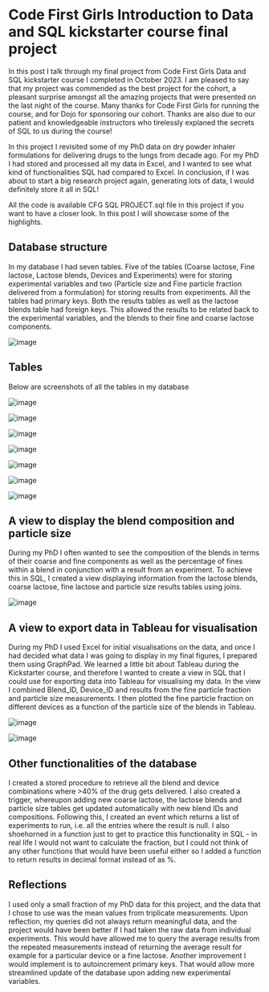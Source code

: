 # Code First Girls Introduction to Data and SQL kickstarter course final project
In this post I talk through my final project from Code First Girls Data and SQL kickstarter course I completed in October 2023. I am pleased to say that my project was commended as the best project for the cohort, a pleasant surprise amongst all the amazing projects that were presented on the last night of the course. Many thanks for Code First Girls for running the course, and for Dojo for sponsoring our cohort. Thanks are also due to our patient and knowledgeable instructors who tirelessly explaned the secrets of SQL to us during the course!

In this project I revisited some of my PhD data on dry powder inhaler formulations for delivering drugs to the lungs from decade ago. For my PhD I had stored and processed all my data in Excel, and I wanted to see what kind of functionalities SQL had compared to Excel. In conclusion, if I was about to start a big research project again, generating lots of data, I would definitely store it all in SQL! 

All the code is available CFG SQL PROJECT.sql file in this project if you want to have a closer look. In this post I will showcase some of the highlights.

## Database structure

In my database I had seven tables. Five of the tables (Coarse lactose, Fine lactose, Lactose blends, Devices and Experiments) were for storing experimental variables and two (Particle size and Fine particle fraction delivered from a formulation) for storing results from experiments. All the tables had primary keys. Both the results tables as well as the lactose blends table had foreign keys. This allowed the results to be related back to the experimental variables, and the blends to their fine and coarse lactose components.  

![image](https://github.com/HanneBown/CFG_SQL_Project/assets/153863652/31d940c0-b83b-41e6-b847-05e4d92a2377)

## Tables
Below are screenshots of all the tables in my database

![image](https://github.com/HanneBown/CFG_SQL_Project/assets/153863652/c061dd45-f456-487a-8efe-2cb52d5469d5)

![image](https://github.com/HanneBown/CFG_SQL_Project/assets/153863652/01bb8dd0-19e2-474a-b905-32c3e9877c75)

![image](https://github.com/HanneBown/CFG_SQL_Project/assets/153863652/75dbbd68-bbbb-48a9-a47d-038e487e6bf0)

![image](https://github.com/HanneBown/CFG_SQL_Project/assets/153863652/0aeeaa4f-8b61-4ed6-91e8-d0a04b2dd9fd)

![image](https://github.com/HanneBown/CFG_SQL_Project/assets/153863652/fa7b3ac5-c218-4d66-a5dd-e31a3b0b51a1)

![image](https://github.com/HanneBown/CFG_SQL_Project/assets/153863652/6a0dfe06-21eb-4e1e-b51b-dd46ca28c843)

![image](https://github.com/HanneBown/CFG_SQL_Project/assets/153863652/ee23d421-4a66-44de-ab9a-9d3af48564b6)

## A view to display the blend composition and particle size

During my PhD I often wanted to see the composition of the blends in terms of their coarse and fine components as well as the percentage of fines within a blend in conjunction with a result from an experiment. To achieve this in SQL, I created a view displaying information from the lactose blends, coarse lactose, fine lactose and particle size results tables using joins.

![image](https://github.com/HanneBown/CFG_SQL_Project/assets/153863652/57f362b7-c38e-4a89-ac67-813b6e62bbf3)

## A view to export data in Tableau for visualisation

During my PhD I used Excel for initial visualisations on the data, and once I had decided what data I was going to display in my final figures, I prepared them using GraphPad. We learned a little bit about Tableau during the Kickstarter course, and therefore I wanted to create a view in SQL that I could use for exporting data into Tableau for visualising my data. In the view I combined Blend_ID, Device_ID and results from the fine particle fraction and particle size measurements. I then plotted the fine particle fraction on different devices as a function of the particle size of the blends in Tableau.

![image](https://github.com/HanneBown/CFG_SQL_Project/assets/153863652/c310982d-0893-48e7-aede-2e4922a9d1fe)

![image](https://github.com/HanneBown/CFG_SQL_Project/assets/153863652/a56d9ccf-7e8a-4b63-bf60-2d83b64e8f00)

## Other functionalities of the database

I created a stored procedure to retrieve all the blend and device combinations where >40% of the drug gets delivered. I also created a trigger, whereupon adding new coarse lactose, the lactose blends and particle size tables get updated automatically with new blend IDs and compositions. Following this, I created an event which returns a list of experiments to run, i.e. all the entries where the result is null. I also shoehorned in a function just to get to practice this functionality in SQL - in real life I would not want to calculate the fraction, but I could not think of any other functions that would have been useful either so I added a function to return results in decimal format instead of as %. 

## Reflections

I used only a small fraction of my PhD data for this project, and the data that I chose to use was the mean values from triplicate measurements. Upon reflection, my queries did not always return meaningful data, and the project would have been better if I had taken the raw data from individual experiments. This would have allowed me to query the average results from the repeated measurements instead of returning the average result for example for a particular device or a fine lactose. Another improvement I would implement is to autoincrement primary keys. That would allow more streamlined update of the database upon adding new experimental variables.








